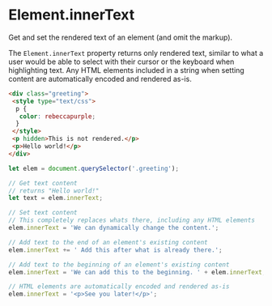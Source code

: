# Element.innerText

Get and set the rendered text of an element (and omit the markup).

The `Element.innerText` property returns only rendered text, similar to what a user would be able to select with their cursor or the keyboard when highlighting text. Any HTML elements included in a string when setting content are automatically encoded and rendered as-is.

```html
<div class="greeting">
 <style type="text/css">
  p {
   color: rebeccapurple;
  }
 </style>
 <p hidden>This is not rendered.</p>
 <p>Hello world!</p>
</div>
```

```js
let elem = document.querySelector('.greeting');

// Get text content
// returns "Hello world!"
let text = elem.innerText;

// Set text content
// This completely replaces whats there, including any HTML elements
elem.innerText = 'We can dynamically change the content.';

// Add text to the end of an element's existing content
elem.innerText += ' Add this after what is already there.';

// Add text to the beginning of an element's existing content
elem.innerText = 'We can add this to the beginning. ' + elem.innerText;

// HTML elements are automatically encoded and rendered as-is
elem.innerText = '<p>See you later!</p>';
```
